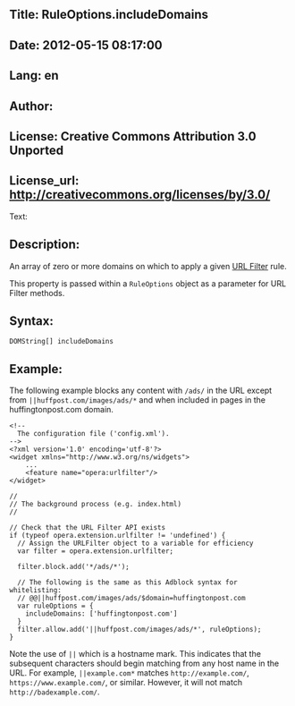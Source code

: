 Title: RuleOptions.includeDomains
----
Date: 2012-05-15 08:17:00
----
Lang: en
----
Author: 
----
License: Creative Commons Attribution 3.0 Unported
----
License_url: http://creativecommons.org/licenses/by/3.0/
----
Text:

<h2>Description:</h2>

<p>An array of zero or more domains on which to apply a given <a href="/articles/view/extensions-api-urlfilter/">URL Filter</a> rule.</p>

<p>This property is passed within a <code>RuleOptions</code> object as a parameter for URL Filter methods.</p>

<h2>Syntax:</h2>

<p><code>DOMString[] includeDomains</code></p>

<h2>Example:</h2>

<p>The following example blocks any content with <code>/ads/</code> in the URL except from <code>||huffpost.com/images/ads/*</code> and when included in pages in the huffingtonpost.com domain.</p>

<pre><code>&lt;!-- 
  The configuration file (&#39;config.xml&#39;).
--&gt;
&lt;?xml version=&#39;1.0&#39; encoding=&#39;utf-8&#39;?&gt;
&lt;widget xmlns=&quot;http://www.w3.org/ns/widgets&quot;&gt;
    ...
    &lt;feature name=&quot;opera:urlfilter&quot;/&gt;
&lt;/widget&gt;</code></pre>    

<pre><code>//
// The background process (e.g. index.html)
//

// Check that the URL Filter API exists
if (typeof opera.extension.urlfilter != &#39;undefined&#39;) {  
  // Assign the URLFilter object to a variable for efficiency
  var filter = opera.extension.urlfilter;
  
  filter.block.add(&#39;*/ads/*&#39;);
  
  // The following is the same as this Adblock syntax for whitelisting:
  // @@||huffpost.com/images/ads/$domain=huffingtonpost.com
  var ruleOptions = {
    includeDomains: [&#39;huffingtonpost.com&#39;]
  }
  filter.allow.add(&#39;||huffpost.com/images/ads/*&#39;, ruleOptions);
}</code></pre>

<p class="note">Note the use of <code>||</code> which is a hostname mark. This indicates that the subsequent characters should begin matching from any host name in the URL. For example, <code>||example.com*</code> matches <code>http://example.com/</code>, <code>https://www.example.com/</code>, or similar. However, it will not match <code>http://badexample.com/</code>.</p>
